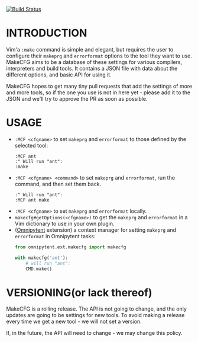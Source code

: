 [![Build Status](https://travis-ci.org/idanarye/vim-makecfg.svg?branch=master)](https://travis-ci.org/idanarye/vim-makecfg)

INTRODUCTION
============

Vim'a `:make` command is simple and elegant, but requires the user to configure
their `makeprg` and `errorformat` options to the tool they want to use.
MakeCFG aims to be a database of these settings for various compilers,
interpreters and build tools. It contains a JSON file with data about the
different options, and basic API for using it.

MakeCFG hopes to get many tiny pull requests that add the settings of more and
more tools, so if the one you use is not in here yet - please add it to the
JSON and we'll try to approve the PR as soon as possible.

USAGE
=====

 * `:MCF <cfgname>` to set `makeprg` and `errorformat` to those defined by
   the selected tool:
   ```vim
   :MCF ant
   :" Will run "ant":
   :make
   ```
 * `:MCF <cfgname> <command>` to set `makeprg` and `errorformat`, run the
   command, and then set them back.
   ```vim
   :" Will run "ant":
   :MCF ant make
   ```
 * `:MCF <cfgname>` to set `makeprg` and `errorformat` locally.
 * `makecfg#getOptions(<cfgname>)` to get the `makeprg` and `errorformat` in
   a Vim dictionary to use in your own plugin.
 * ([Omnipytent](https://github.com/idanarye/vim-omnipytent) extension) a
   context manager for setting `makeprg` and `errorformat` in Omnipytent tasks:
   ```python
   from omnipytent.ext.makecfg import makecfg

   with makecfg('ant'):
       # will run "ant":
       CMD.make()
   ```

VERSIONING(or lack thereof)
===========================

MakeCFG is a rolling release. The API is not going to change, and the only
updates are going to be settings for new tools. To avoid making a release every
time we get a new tool - we will not set a version.

If, in the future, the API will need to change - we may change this policy.

